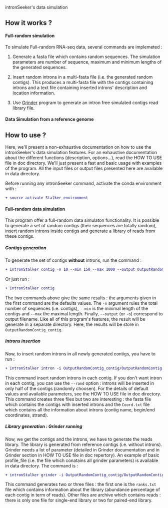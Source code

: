intronSeeker's data simulation 


How it works ?
--------------

#### Full-random simulation 

To simulate Full-random RNA-seq data, several commands are implemeted :

1. Generate a fasta file which contains random sequences. The simulation parameters are number of sequence,
maximum and minimum lengths of the generated sequences.

2. Insert random introns in a multi-fasta file (i.e. the generated random contigs). 
This produces a multi-fasta file with the contigs containing introns and a text 
file containing inserted introns' description and location information.

3. Use [Grinder](https://sourceforge.net/projects/biogrinder/) program to 
generate an intron free simulated contigs read library file.

#### Data Simulation from a reference genome


How to use ? 
------------

Here, we'll present a non-exhaustive documentation on how to use the intronSeeker's 
data simulation features. For an exhaustive documentation about the different functions 
(description, options...), read the HOW TO USE file in doc directory. 
We'll just present a fast and basic usage with examples of the program. All the 
input files or output files presented here are available in data directory. 

Before running any intronSeeker command, activate the conda environment with :

```diff
+ source activate Stalker_environment
```

#### Full-random data simulation

This program offer a full-random data simulaton functionality. It is possible to 
generate a set of random contigs (their sequences are totally random), insert random introns inside contigs
and generate a library of reads from these contigs. 

##### Contigs generation

To generate the set of contigs **without** introns, run the command : 
```diff
+ intronStalker contig -n 10 --min 150 --max 1000 --output OutputRandomContig.fa
```
Or just run :

```diff
+ intronStalker contig
```
The two commands above give the same results : the arguments given in the first 
command are the defaults values. The `-n` argument rules the total number of 
sequences (i.e. contigs), `--min` is the minimal length of the contigs and `--max`
the maximal length. Finally, `--output` (or `-o`) correspond to output filename.
Like all of this program's features, the result will be generate in a separate 
directory. Here, the results will be store in `OutputRandomContig_contig`.

##### Introns insertion 

Now, to insert random introns in all newly generated contigs, you have to run :

 ```diff
 + intronStalker intron -i OutputRandomContig_contig/OutputRandomContig.fa
 ``` 

This command insert random introns in each contig. If you don't want intron in 
each contig, you can use the `--rand` option : introns will be inserted in only 
half of the contigs (randomly choosen). For the details of default values and 
available parameters, see the HOW TO USE file in doc directory.
This command creates three files but two are interesting : the fasta file which 
contains the contigs with inserted introns and the `Coord.txt` file which contains 
all the information about introns (contig name, begin/end coordinates, strand).

##### Library generation : Grinder running

Now, we get the contigs and the introns, we have to generate the reads library. 
The library is generated from reference contigs (i.e. without introns). Grinder 
needs a lot of parameter (detailed in Grinder documentation and in Grinder section
in HOW TO USE file in doc repertory). An example of basic profile_file (i.e. the file 
which conatains all grinder parameters) is available in data directory. The command is : 

```diff
+ intronStalker grinder -i OutputRandomContig_contig/OutputRandomContig.fa -p profile_file.txt
```

This command generates two or three files : the first one is the `ranks.txt` file
which contains information about the library (abundance percentage of each contig 
in term of reads). Other files are archive which contains reads : there is only 
one file for single-end library or two for paired-end library.